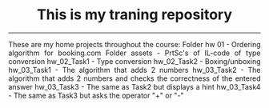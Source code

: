 <h1 align = "center">This is my traning repository</h1>
<hr>
<p align="justify">These are my home projects throughout the course:
Folder hw 01 - Ordering algorithm for booking.com
Folder assets - PrtSc's of IL-code of type conversion
hw_02_Task1 - Type conversion
hw_02_Task2 - Boxing/unboxing
hw_03_Task1 - The algorithm that adds 2 numbers
hw_03_Task2 - The algorithm that adds 2 numbers and checks the correctness of the entered answer
hw_03_Task3 - The same as Task2 but displays a hint
hw_03_Task4 - The same as Task3 but asks the operator "+" or "-"
</p>
